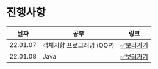 # 진행사항

|날짜|공부|링크|
|------|---|---|
|22.01.07|객체지향 프로그래밍 (OOP)|[✅보러가기](22.01.07.md)|
|22.01.08|Java|[✅보러가기](22.01.08.md)|
